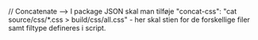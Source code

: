 
// Concatenate --> I package JSON skal man tilføje "concat-css": "cat source/css/*.css > build/css/all.css" - her skal stien for de forskellige filer samt filtype defineres i script.